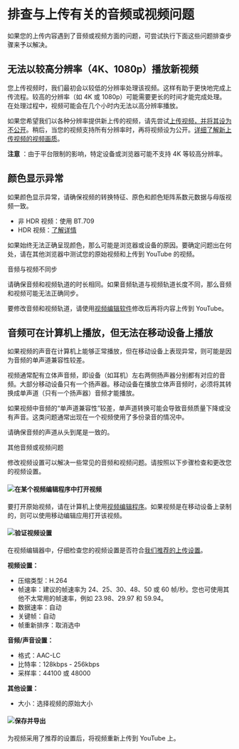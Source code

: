 # 排查与上传有关的音频或视频问题

如果您的上传内容遇到了音频或视频方面的问题，可尝试执行下面这些问题排查步骤来予以解决。

## 无法以较高分辨率（4K、1080p）播放新视频

您上传视频时，我们最初会以较低的分辨率处理该视频。这样有助于更快地完成上传流程。较高的分辨率（如 4K 或 1080p）可能需要更长的时间才能完成处理。在处理过程中，视频可能会在几个小时内无法以高分辨率播放。

如果您希望我们以各种分辨率提供新上传的视频，请先尝试[上传视频，并将其设为不公开](https://support.google.com/youtube/answer/157177)。稍后，当您的视频支持所有分辨率时，再将视频设为公开。[详细了解新上传视频的视频画质](https://support.google.com/youtube/answer/71674)。

**注意** ：由于平台限制的影响，特定设备或浏览器可能不支持 4K 等较高分辨率。

## 颜色显示异常

如果颜色显示异常，请确保视频的转换特征、原色和颜色矩阵系数元数据与母版视频一致。

* 非 HDR 视频：使用 BT.709
* HDR 视频：[了解详情](https://support.google.com/youtube/answer/7126552)

如果始终无法正确呈现颜色，那么可能是浏览器或设备的原因。要确定问题出在何处，请在其他浏览器中测试您的原始视频和上传到 YouTube 的视频。

音频与视频不同步

请确保音频和视频轨道的时长相同。如果音频轨道与视频轨道长度不同，那么音频和视频可能无法正确同步。

要修改音频和视频轨道，请使用[视频编辑软件](https://en.wikipedia.org/wiki/List_of_video_editing_software)修改后再将内容上传到 YouTube。

## 音频可在计算机上播放，但无法在移动设备上播放

如果视频的声音在计算机上能够正常播放，但在移动设备上表现异常，则可能是因为音频的单声道兼容性较差。

视频通常配有立体声音频，即设备（如耳机）左右两侧扬声器分别都有对应的音频。大部分移动设备只有一个扬声器。移动设备在播放立体声音频时，必须将其转换成单声道（只有一个扬声器）音频才能播放。

如果视频中音频的“单声道兼容性”较差，单声道转换可能会导致音频质量下降或没有声音。这类问题通常出现在一个视频使用了多份录音的情况中。

请确保音频的声道从头到尾是一致的。

其他音频或视频问题

修改视频设置可以解决一些常见的音频和视频问题。请按照以下步骤检查和更改您的视频设置。

#### ![](https://lh4.ggpht.com/RM3nvp7yOI7aExV8GTmJ1SOH5c-j-zUYUiuJo_Ao-FIkn6k8U84KZ4-Y97nJ=h15)在某个视频编辑程序中打开视频

要打开原始视频，请在计算机上使用[视频编辑程序](https://en.wikipedia.org/wiki/List_of_video_editing_software)。如果视频是在移动设备上录制的，则可以使用移动编辑应用打开该视频。

#### ![](https://lh3.ggpht.com/XL1qgdm95LXV8aWngaewQP1lZx5DbNd1HYLNIoOSKmBOXu4Gm0wrlU_n0akrnA=h15)验证视频设置

在视频编辑器中，仔细检查您的视频设置是否符合[我们推荐的上传设置](https://support.google.com/youtube/answer/1722171)。

**视频设置：**

* 压缩类型：H.264
* 帧速率：建议的帧速率为 24、25、30、48、50 或 60 帧/秒。您也可使用其他不太常用的帧速率，例如 23.98、29.97 和 59.94。
* 数据速率：自动
* 关键帧：自动
* 帧重新排序：取消选中

**音频/声音设置：**

* 格式：AAC-LC
* 比特率：128kbps - 256kbps
* 采样率：44100 或 48000

**其他设置：**

* 大小：选择视频的原始大小

#### ![](https://lh3.ggpht.com/v_k3kf2cdMq9onNJ8OE0-pKRXfQ08rKJ1DRfjAic7mSZF9O3j-HplXzLbC7O2grPVlE=h15)保存并导出

为视频采用了推荐的设置后，将视频重新上传到 YouTube 上。